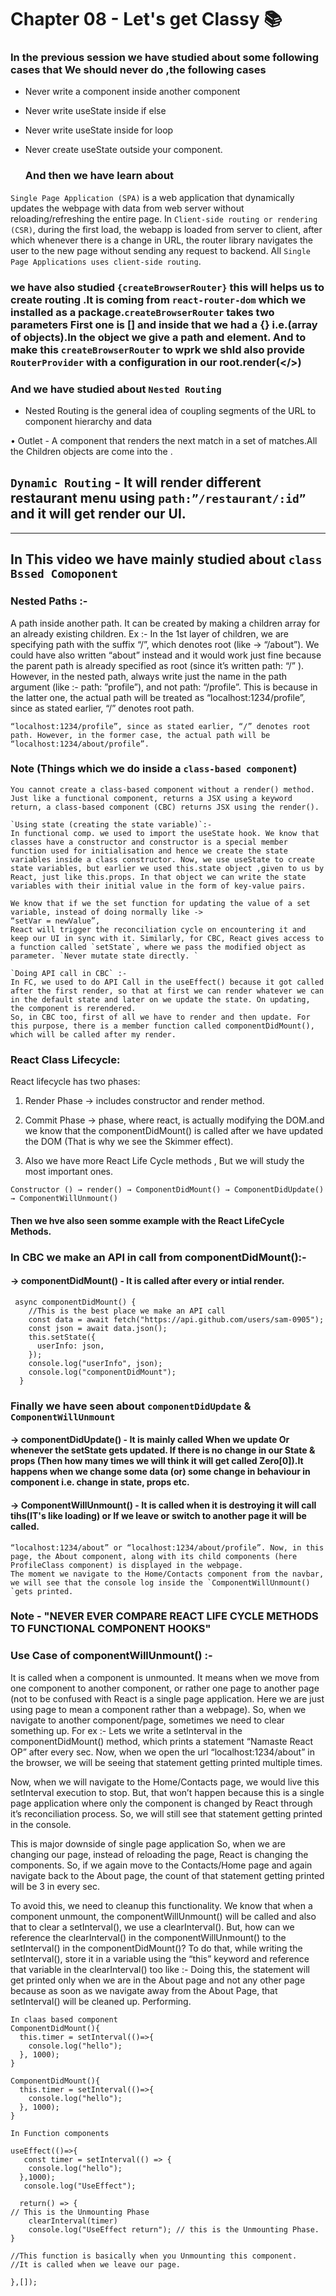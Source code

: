 # Chapter 08 - Let's get Classy 📚

### In the previous session we have studied about some following cases that We should never do ,the following cases

- Never write a component inside another component
- Never write useState inside if else
- Never write useState inside for loop
- Never create useState outside your component.

  ### And then we have learn about 

`Single Page Application (SPA)` is a web application that dynamically updates the webpage with data from web server without reloading/refreshing the entire page.
In `Client-side routing or rendering (CSR)`, during the first load, the webapp is loaded from server to client, after which whenever there is a change in URL, the router library navigates the user to the new page without sending any request to backend. All `Single Page Applications uses client-side routing`. 

### we have also studied `{createBrowserRouter}` this will helps us to create routing .It is coming from `react-router-dom` which we installed as a package.`createBrowserRouter` takes two parameters First one is [] and inside that we had a {} i.e.(array of objects).In the object we give a path and element.  And to make this `createBrowserRouter` to wprk we shld also provide `RouterProvider` with a configuration in our root.render(</>)

### And we have studied about `Nested Routing`

- Nested Routing is the general idea of coupling segments of the URL to component hierarchy and data

• Outlet - A component that renders the next match in a set of matches.All the Children objects are come into the <Outlet />.
## `Dynamic Routing` - It will render different restaurant menu using `path:”/restaurant/:id”` and it will get render our UI. 

----------------------------------------------------------------------------------------------------------------

## In This video we have mainly studied about `class Bssed Comoponent`
### Nested Paths :-

A path inside another path. It can be created by making a children array for an already existing children. Ex :-
In the 1st layer of children, we are specifying path with the suffix “/”, which denotes root (like -> “/about”). We could have also written “about” instead and it would work just fine because the parent path is already specified as root (since it’s written path: “/” ).
However, in the nested path, always write just the name in the path argument (like :- path: ”profile”), and not path: “/profile”. This is because in the latter one, the actual path will be treated as “localhost:1234/profile”, since as stated earlier, “/” denotes root path.

```
“localhost:1234/profile”, since as stated earlier, “/” denotes root path. However, in the former case, the actual path will be “localhost:1234/about/profile”.
```

### Note (Things which we do inside a `class-based component`)
```
You cannot create a class-based component without a render() method. Just like a functional component, returns a JSX using a keyword return, a class-based component (CBC) returns JSX using the render().
```

```
`Using state (creating the state variable)`:-
In functional comp. we used to import the useState hook. We know that classes have a constructor and constructor is a special member function used for initialisation and hence we create the state variables inside a class constructor. Now, we use useState to create state variables, but earlier we used this.state object ,given to us by React, just like this.props. In that object we can write the state variables with their initial value in the form of key-value pairs.
```

```
We know that if we the set function for updating the value of a set variable, instead of doing normally like ->
“setVar = newValue”,
React will trigger the reconciliation cycle on encountering it and keep our UI in sync with it. Similarly, for CBC, React gives access to a function called `setState`, where we pass the modified object as parameter. `Never mutate state directly. `
```

```
`Doing API call in CBC` :-
In FC, we used to do API Call in the useEffect() because it got called after the first render, so that at first we can render whatever we can in the default state and later on we update the state. On updating, the component is rerendered.
So, in CBC too, first of all we have to render and then update. For this purpose, there is a member function called componentDidMount(), which will be called after my render.

```

### React Class Lifecycle:
 React lifecycle has two phases:
1.	Render Phase → includes constructor and render method.
2.	Commit Phase → phase, where react, is actually modifying the DOM.and we know that the componentDidMount() is called after we have updated the DOM (That is why we see the Skimmer effect).

3.	Also we have more React Life Cycle methods , But we will study the most important ones.

`Constructor () → render() → ComponentDidMount() → ComponentDidUpdate() → ComponentWillUnmount()`

#### Then we hve also seen somme example with the React LifeCycle Methods.

### In CBC we make an API in call from componentDidMount():-
#### -> componentDidMount() - It is called after every or intial render.
```
 async componentDidMount() {
    //This is the best place we make an API call
    const data = await fetch("https://api.github.com/users/sam-0905");
    const json = await data.json();
    this.setState({
      userInfo: json,
    });
    console.log("userInfo", json);
    console.log("componentDidMount");
  }
```

### Finally we have seen about `componentDidUpdate` & `ComponentWillUnmount`

#### -> componentDidUpdate() - It is mainly called When we update Or whenever the setState gets updated. If there is no change in our State & props (Then how many times we will think it will get called Zero[0]).It happens when we change some data (or) some change in behaviour in component i.e. change in state, props etc. 

#### -> ComponentWillUnmount() - It is called when it is destroying it will call tihs(IT's like loading) or If we leave or switch to another page it will be called.

```
“localhost:1234/about” or “localhost:1234/about/profile”. Now, in this page, the About component, along with its child components (here ProfileClass component) is displayed in the webpage.
The moment we navigate to the Home/Contacts component from the navbar, we will see that the console log inside the `ComponentWillUnmount() `gets printed.

```

### Note - "NEVER EVER COMPARE REACT LIFE CYCLE METHODS TO FUNCTIONAL COMPONENT HOOKS"

### Use Case of componentWillUnmount() :-
It is called when a component is unmounted. It means when we move from one component to another component, or rather one page to another page (not to be confused with React is a single page application. Here we are just using page to mean a component rather than a webpage). So, when we navigate to another component/page, sometimes we need to clear something up. For ex :-
Lets we write a setInterval in the componentDidMount() method, which prints a statement “Namaste React OP” after every sec. Now, when we open the url “localhost:1234/about” in the browser, we will be seeing that statement getting printed multiple times.

Now, when we will navigate to the Home/Contacts page, we would live this setInterval execution to stop. But, that won’t happen because this is a single page application where only the component is changed by React through it’s reconciliation process. So, we will still see that statement getting printed in the console. 


This is major downside of single page application
So, when we are changing our page, instead of reloading the page, React is changing the components. So, if we again move to the Contacts/Home page and again navigate back to the About page, the count of that statement getting printed will be 3 in every sec.

To avoid this, we need to cleanup this functionality. We know that when a component unmount, the componentWillUnmount() will be called and also that to clear a setInterval(), we use a clearInterval(). But, how can we reference the clearInterval() in the componentWillUnmount() to the setInterval() in the componentDidMount()?
To do that, while writing the setInterval(), store it in a variable using the “this” keyword and reference that variable in the clearInterval() too like :-
Doing this, the statement will get printed only when we are in the About page and not any other page because as soon as we navigate away from the About Page, that setInterval() will be cleaned up.
Performing.


```
In claas based component
ComponentDidMount(){
  this.timer = setInterval(()=>{
    console.log("hello");
  }, 1000);
}

ComponentDidMount(){
  this.timer = setInterval(()=>{
    console.log("hello");
  }, 1000);
}

```

```
In Function components

useEffect(()=>{
   const timer = setInterval(() => {
    console.log("hello");
  },1000);
   console.log("UseEffect");

  return() => {
// This is the Unmounting Phase
    clearInterval(timer)	
    console.log("UseEffect return"); // this is the Unmounting Phase.
}

//This function is basically when you Unmounting this component.
//It is called when we leave our page.

},[]); 

```
